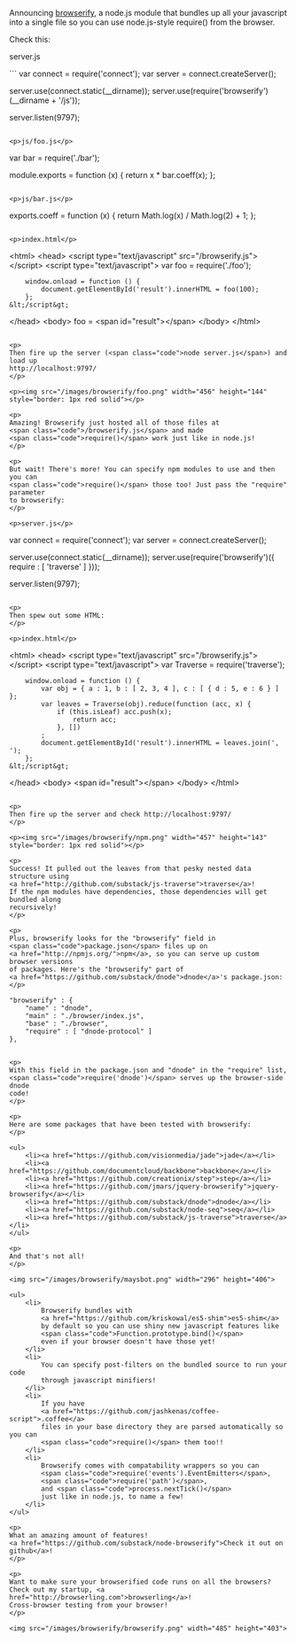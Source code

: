 Announcing <a href="https://github.com/substack/node-browserify">browserify</a>,
a node.js module that bundles up all your javascript into a single file so you
can use node.js-style <span class="code">require()</span> from the browser.
</p>

<p>
Check this:
</p>

<p>server.js</p>
```
var connect = require('connect');
var server = connect.createServer();

server.use(connect.static(__dirname));
server.use(require('browserify')(__dirname + '/js'));

server.listen(9797);
```

<p>js/foo.js</p>
```
var bar = require('./bar');

module.exports = function (x) {
    return x * bar.coeff(x);
};
```

<p>js/bar.js</p>
```
exports.coeff = function (x) {
    return Math.log(x) / Math.log(2) + 1;
};
```

<p>index.html</p>
```
&lt;html&gt;
&lt;head&gt;
    &lt;script type="text/javascript" src="/browserify.js"&gt;&lt;/script&gt;
    &lt;script type="text/javascript"&gt;
        var foo = require('./foo');
        
        window.onload = function () {
            document.getElementById('result').innerHTML = foo(100);
        };
    &lt;/script&gt;
&lt;/head&gt;
&lt;body&gt;
    foo = &lt;span id="result"&gt;&lt;/span&gt;
&lt;/body&gt;
&lt;/html&gt;
```

<p>
Then fire up the server (<span class="code">node server.js</span>) and load up
http://localhost:9797/
</p>

<p><img src="/images/browserify/foo.png" width="456" height="144"
style="border: 1px red solid"></p>

<p>
Amazing! Browserify just hosted all of those files at
<span class="code">/browserify.js</span> and made
<span class="code">require()</span> work just like in node.js!
</p>

<p>
But wait! There's more! You can specify npm modules to use and then you can
<span class="code">require()</span> those too! Just pass the "require" parameter
to browserify:
</p>

<p>server.js</p>
```
var connect = require('connect');
var server = connect.createServer();

server.use(connect.static(__dirname));
server.use(require('browserify')({
    require : [ 'traverse' ]
}));

server.listen(9797);
```

<p>
Then spew out some HTML:
</p>

<p>index.html</p>
```
&lt;html&gt;
&lt;head&gt;
    &lt;script type="text/javascript" src="/browserify.js"&gt;&lt;/script&gt;
    &lt;script type="text/javascript"&gt;
        var Traverse = require('traverse');
        
        window.onload = function () {
            var obj = { a : 1, b : [ 2, 3, 4 ], c : [ { d : 5, e : 6 } ] };
            var leaves = Traverse(obj).reduce(function (acc, x) {
                if (this.isLeaf) acc.push(x);
                    return acc;
                }, [])
            ;
            document.getElementById('result').innerHTML = leaves.join(', ');
        };
    &lt;/script&gt;
&lt;/head&gt;
&lt;body&gt;
    &lt;span id="result"&gt;&lt;/span&gt;
&lt;/body&gt;
&lt;/html&gt;
```

<p>
Then fire up the server and check http://localhost:9797/
</p>

<p><img src="/images/browserify/npm.png" width="457" height="143"
style="border: 1px red solid"></p>

<p>
Success! It pulled out the leaves from that pesky nested data structure using
<a href="http://github.com/substack/js-traverse">traverse</a>!
If the npm modules have dependencies, those dependencies will get bundled along
recursively!
</p>

<p>
Plus, browserify looks for the "browserify" field in
<span class="code">package.json</span> files up on
<a href="http://npmjs.org/">npm</a>, so you can serve up custom browser versions
of packages. Here's the "browserify" part of
<a href="https://github.com/substack/dnode">dnode</a>'s package.json:
</p>

```
    "browserify" : {
        "name" : "dnode",
        "main" : "./browser/index.js",
        "base" : "./browser",
        "require" : [ "dnode-protocol" ]
    },
```

<p>
With this field in the package.json and "dnode" in the "require" list,
<span class="code">require('dnode')</span> serves up the browser-side dnode
code!
</p>

<p>
Here are some packages that have been tested with browserify:
</p>

<ul>
    <li><a href="https://github.com/visionmedia/jade">jade</a></li>
    <li><a href="https://github.com/documentcloud/backbone">backbone</a></li>
    <li><a href="https://github.com/creationix/step">step</a></li>
    <li><a href="https://github.com/jmars/jquery-browserify">jquery-browserify</a></li>
    <li><a href="https://github.com/substack/dnode">dnode</a></li>
    <li><a href="https://github.com/substack/node-seq">seq</a></li>
    <li><a href="https://github.com/substack/js-traverse">traverse</a></li>
</ul>

<p>
And that's not all!
</p>

<img src="/images/browserify/maysbot.png" width="296" height="406">

<ul>
    <li>
        Browserify bundles with
        <a href="https://github.com/kriskowal/es5-shim">es5-shim</a>
        by default so you can use shiny new javascript features like
        <span class="code">Function.prototype.bind()</span>
        even if your browser doesn't have those yet!
    </li>
    <li>
        You can specify post-filters on the bundled source to run your code
        through javascript minifiers!
    </li>
    <li>
        If you have
        <a href="https://github.com/jashkenas/coffee-script">.coffee</a>
        files in your base directory they are parsed automatically so you can
        <span class="code">require()</span> them too!!
    </li>
    <li>
        Browserify comes with compatability wrappers so you can
        <span class="code">require('events').EventEmitters</span>,
        <span class="code">require('path')</span>,
        and <span class="code">process.nextTick()</span>
        just like in node.js, to name a few!
    </li>
</ul>

<p>
What an amazing amount of features!
<a href="https://github.com/substack/node-browserify">Check it out on github</a>!
</p>

<p>
Want to make sure your browserified code runs on all the browsers?
Check out my startup, <a href="http://browserling.com">browserling</a>!
Cross-browser testing from your browser!
</p>

<img src="/images/browserify/browserify.png" width="485" height="403">
